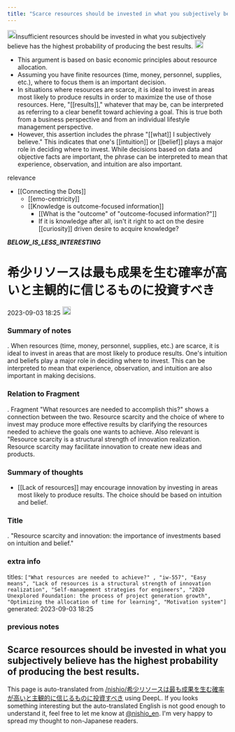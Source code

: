 ```yaml
---
title: "Scarce resources should be invested in what you subjectively believe has the highest probability of producing the best results."
---
```


<img src='https://scrapbox.io/api/pages/nishio-en/nishio/icon' alt='nishio.icon' height="19.5"/>Insufficient resources should be invested in what you subjectively believe has the highest probability of producing the best results.
<img src='https://scrapbox.io/api/pages/nishio-en/GPT/icon' alt='GPT.icon' height="19.5"/>
- This argument is based on basic economic principles about resource allocation.
- Assuming you have finite resources (time, money, personnel, supplies, etc.), where to focus them is an important decision.
- In situations where resources are scarce, it is ideal to invest in areas most likely to produce results in order to maximize the use of those resources. Here, "[[results]]," whatever that may be, can be interpreted as referring to a clear benefit toward achieving a goal. This is true both from a business perspective and from an individual lifestyle management perspective.
- However, this assertion includes the phrase "[[what]] I subjectively believe." This indicates that one's [[intuition]] or [[belief]] plays a major role in deciding where to invest. While decisions based on data and objective facts are important, the phrase can be interpreted to mean that experience, observation, and intuition are also important.

relevance
- [[Connecting the Dots]]
    - [[emo-centricity]]
    - [[Knowledge is outcome-focused information]]
        - [[What is the "outcome" of "outcome-focused information?"]]
        - If it is knowledge after all, isn't it right to act on the desire [[curiosity]] driven desire to acquire knowledge?

___BELOW_IS_LESS_INTERESTING___
# 希少リソースは最も成果を生む確率が高いと主観的に信じるものに投資すべき
 2023-09-03 18:25 <img src='https://scrapbox.io/api/pages/nishio-en/omni/icon' alt='omni.icon' height="19.5"/>
### Summary of notes
.
When resources (time, money, personnel, supplies, etc.) are scarce, it is ideal to invest in areas that are most likely to produce results. One's intuition and beliefs play a major role in deciding where to invest. This can be interpreted to mean that experience, observation, and intuition are also important in making decisions.

### Relation to Fragment
.
Fragment "What resources are needed to accomplish this?" shows a connection between the two. Resource scarcity and the choice of where to invest may produce more effective results by clarifying the resources needed to achieve the goals one wants to achieve. Also relevant is "Resource scarcity is a structural strength of innovation realization. Resource scarcity may facilitate innovation to create new ideas and products.

### Summary of thoughts
- [[Lack of resources]] may encourage innovation by investing in areas most likely to produce results. The choice should be based on intuition and belief.

### Title
.
"Resource scarcity and innovation: the importance of investments based on intuition and belief."

### extra info
titles: `["What resources are needed to achieve?" , "iw-557", "Easy means", "Lack of resources is a structural strength of innovation realization", "Self-management strategies for engineers", "2020 Unexplored Foundation: the process of project generation growth", "Optimizing the allocation of time for learning", "Motivation system"]`
generated: 2023-09-03 18:25
### previous notes
Scarce resources should be invested in what you subjectively believe has the highest probability of producing the best results.
---
This page is auto-translated from [/nishio/希少リソースは最も成果を生む確率が高いと主観的に信じるものに投資すべき](https://scrapbox.io/nishio/希少リソースは最も成果を生む確率が高いと主観的に信じるものに投資すべき) using DeepL. If you looks something interesting but the auto-translated English is not good enough to understand it, feel free to let me know at [@nishio_en](https://twitter.com/nishio_en). I'm very happy to spread my thought to non-Japanese readers.